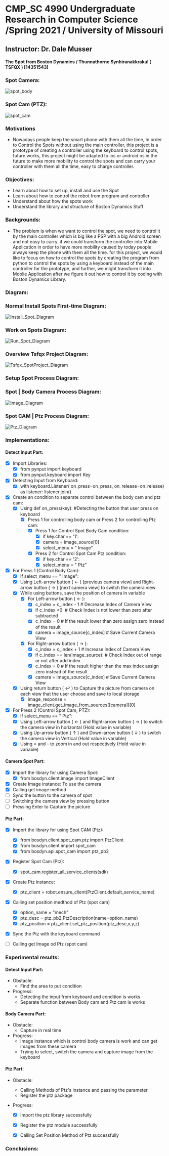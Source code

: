 # CMP_SC 4990 Undergraduate Research in Computer Science /Spring 2021 / University of Missouri 
## Instructor: Dr. Dale Musser
#### The Spot from Boston Dynamics / Thunnathorne Synhiranakkrakul ( TSFQX ) [14351543]

### **Spot Camera:**
![spot_body](https://user-images.githubusercontent.com/49804761/117091110-eacfa400-ad1f-11eb-9dbb-e38d3e4c62f7.jpeg)

### Spot Cam (PTZ):
![spot_cam](https://user-images.githubusercontent.com/49804761/117091165-0c309000-ad20-11eb-9555-f0053f610bef.jpeg)




### **Motivations**
- Nowadays people keep the smart phone with them all the time, In order to Control the Spots without using the main controller, this project is a prototype of creating a controller using the keyboard to control spots, future works, this project might be adapted to ios or android os in the future to make more mobility to control the spots and can carry your controller with them all the time, easy to charge controller.


### Objectives:
- Learn about how to set up, install and use the Spot 
- Learn about how to control the robot from program and controller
- Understand about how the spots work
- Understand the library and structure of Boston Dynamics Stuff

### Backgrounds:
- The problem is when we want to control the spot, we need to control it by the main controller which is big like a PSP with a big Android screen and not easy to carry. if we could transform the controller into Mobile Application in order to have more mobility caused by today people always keep the phone with them all the time. for this project, we would like to focus on how to control the spots by creating the program from python to control the spots by using a keyboard instead of the main controller for the prototype, and further, we might transform it into Moblie Application after we figure it out how to control it by coding with Boston Dynamics Library.

### Diagram:

### Normal Install Spots First-time Diagram:
![Install_Spot_Diagram](https://user-images.githubusercontent.com/49804761/117063358-539c2980-acea-11eb-8e15-ffaea315e7af.jpg)


### Work on Spots Diagram:
![Run_Spot_Diagram](https://user-images.githubusercontent.com/49804761/117063418-6ca4da80-acea-11eb-9705-064c116ab8a0.jpg)


### Overview Tsfqx Project Diagram:
![Tsfqx_SpotProject_Diagram](https://user-images.githubusercontent.com/49804761/117087850-57de3c00-ad16-11eb-9857-64dad4b07eda.jpg)


### Setup Spot Process Diagram:


### Spot | Body Camera Process Diagram:
![Image_Diagram](https://user-images.githubusercontent.com/49804761/117373041-2b4e2f80-ae90-11eb-97b3-ec4527f42a46.jpg)


### Spot CAM | Ptz Process Diagram: 
![Ptz_Diagram](https://user-images.githubusercontent.com/49804761/117374042-08bd1600-ae92-11eb-8daf-ba4cfe33f556.jpg)


### Implementations:


#### Detect Input Part:
- [x] Import Libraries:
  - [x] from pynput import keyboard
  - [x] from pynput.keyboard import Key 
- [x] Detecting Input from Keyboard:
  - [x] with keyboard.Listener(
                on_press=on_press,
                on_release=on_release) as listener:
            listener.join()
- [x] Create an condition to separate control between the body cam and ptz cam:
  - [x] Using def on_press(key): #Detecting the button that user press on keyboard 
    - [x] Press 1 for controlling body cam or Press 2 for controlling Ptz cam:
      - [x] Press 1 for Control Spot Body Cam condition: 
        - [x] if key.char == '1':
        - [x] camera = image_source[0]
        - [x] select_menu = " Image"
      - [x] Press 2 for Control Spot Cam Ptz condition: 
        - [x] if key.char == '2':
        - [x] select_menu = " Ptz" 
- [x] For Press 1 (Control Body Cam): 
  - [x] if select_menu == " Image":
  - [x] Using Left-arrow button ( ← ) [previous camera view] and Right-arrow button ( → ) [next camera view] to switch the camera view
  - [x] While using buttons, save the position of camera in variable
    - [x] For Left-arrow button ( ← ):
      - [x] c_index = c_index - 1             # Decrease Index of Camera View 
      - [x] if c_index <0:                    # Check Index is not lower than zero after subtracted
      - [x] c_index = 0                       # If the result lower than zero assign zero instead of the result
      - [x] camera = image_source[c_index]    # Save Current Camera View
    - [x] For Right-arrow button ( → ):
      - [x] c_index = c_index + 1             # Increase Index of Camera View 
      - [x] if c_index == len(image_source):  # Check Index out of range or not after add index
      - [x] c_index = 0                       # If the result higher than the max index assign zero instead of the result
      - [x] camera = image_source[c_index]    # Save Current Camera View
  - [x] Using return button ( ↩ ) to Capture the picture from camera on each view that the user choose and save to local storage 
     - [x] image_response = image_client.get_image_from_sources([camera])[0]
     
- [x] For Press 2 (Control Spot Cam, PTZ):
  - [x] if select_menu == " Ptz":
  - [x] Using Left-arrow button ( ← ) and Right-arrow button ( → ) to switch the camera view in horizontal (Hold value in variable)
  - [x] Using Up-arrow button ( ↑ ) and Down-arrow button ( ↓ ) to switch the camera view in Vertical (Hold value in variable)
  - [x] Using = and - to zoom in and out respectively (Hold value in variable)

#### Camera Spot Part:
- [x] Import the library for using Camera Spot:
  - [x] from bosdyn.client.image import ImageClient
- [x] Create Image instance: To use the camera
- [x] Calling get image method
- [ ] Sync the button to the camera of spot
- [ ] Switching the camera view by pressing button 
- [ ] Pressing Enter to Capture the picture

#### Ptz Part:
- [x] Import the library for using Spot CAM (Ptz):
  - [x] from bosdyn.client.spot_cam.ptz import PtzClient
  - [x] from bosdyn.client import spot_cam
  - [x] from bosdyn.api.spot_cam import ptz_pb2
- [x] Register Spot Cam (Ptz):
  - [x] spot_cam.register_all_service_clients(sdk)
- [x] Create Ptz instance:
  - [x] ptz_client = robot.ensure_client(PtzClient.default_service_name)
- [x] Calling set position medthod of Ptz (spot cam)
  - [x] option_name = "mech"
  - [x] ptz_desc = ptz_pb2.PtzDescription(name=option_name)
  - [x] ptz_position = ptz_client.set_ptz_position(ptz_desc,x,y,z)
- [x] Sync the Ptz with the keyboard command
- [ ] Calling get Image od Ptz (spot cam)


### Experimental results:

  #### Detect Input Part:
  - Obstacle:
    - Find the area to put condition
  - Progress:
    - Detecting the input from keyboard and condition is works
    - Separate function between Body cam and Ptz cam is works
 
  #### Body Camera Part:
  - Obstacle:
    - Capture in real time
  - Progress:
    - Image instance which is control body camera is work and can get images from these camera
    - Trying to select, switch the camera and capture image from the keyboard 

  #### Ptz Part:
  - Obstacle:
    -  Calling Methods of Ptz's instance and passing the parameter
    -  Register the ptz package
   
  - Progress:
    -  [x] Import the ptz library successfully  
    -  [x] Register the ptz module successfully  
    -  [x] Calling Set Position Method of Ptz successfully 


### Conclusions:

